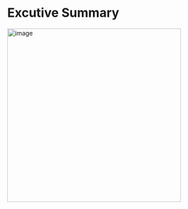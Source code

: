 # Excutive Summary

<img width="397" alt="image" src="https://github.com/user-attachments/assets/c785d9bf-0457-4394-a756-6d8535800cba" />
